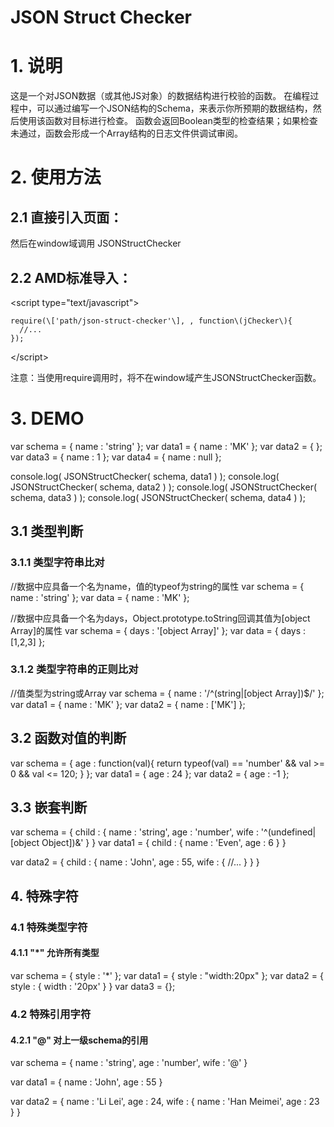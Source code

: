 JSON Struct Checker
================================
# 1. 说明
这是一个对JSON数据（或其他JS对象）的数据结构进行校验的函数。
在编程过程中，可以通过编写一个JSON结构的Schema，来表示你所预期的数据结构，然后使用该函数对目标进行检查。
函数会返回Boolean类型的检查结果；如果检查未通过，函数会形成一个Array结构的日志文件供调试审阅。

# 2. 使用方法
## 2.1 直接引入页面：
  <script type="text/javascript" src="js/json-struct-checker.js"></script>
然后在window域调用 JSONStructChecker 
  
## 2.2 AMD标准导入：
  \<script type="text/javascript"\>
    
    require(\['path/json-struct-checker'\], , function\(jChecker\){
      //...
    });

  \</script\>

注意：当使用require调用时，将不在window域产生JSONStructChecker函数。

# 3. DEMO
var schema = { name : 'string' };
var data1 = { name : 'MK' };
var data2 = { };
var data3 = { name : 1 };
var data4 = { name : null };

console.log( JSONStructChecker( schema, data1 ) );
console.log( JSONStructChecker( schema, data2 ) );
console.log( JSONStructChecker( schema, data3 ) );
console.log( JSONStructChecker( schema, data4 ) );


## 3.1 类型判断
### 3.1.1 类型字符串比对
//数据中应具备一个名为name，值的typeof为string的属性
var schema = { name : 'string' };
var data = { name : 'MK' };

//数据中应具备一个名为days，Object.prototype.toString回调其值为[object Array]的属性
var schema = { days : '[object Array]' };
var data = { days : [1,2,3] };

### 3.1.2 类型字符串的正则比对
//值类型为string或Array
var schema = { name : '/^(string|\[object Array\])$/' };
var data1 = { name : 'MK' };
var data2 = { name : ['MK'] };

## 3.2 函数对值的判断
var schema = { age : function(val){ return typeof(val) == 'number' && val \>= 0 && val \<= 120; } };
var data1 = { age : 24 };
var data2 = { age : -1 };

## 3.3 嵌套判断
var schema = {
  child : {
    name : 'string',
    age : 'number',
    wife : '^(undefined|[object Object])&'
  }
}
var data1 = {
  child : {
    name : 'Even',
    age : 6
  }
}

var data2 = {
  child : {
    name : 'John',
    age : 55,
    wife : {
      //...
    }
  }
}

## 4. 特殊字符
### 4.1 特殊类型字符
#### 4.1.1 "*" 允许所有类型
var schema = { style : '*' };
var data1 = { style : "width:20px" };
var data2 = { style : { width : '20px' } }
var data3 = {};
### 4.2 特殊引用字符
#### 4.2.1 "@" 对上一级schema的引用

var schema = {
  name : 'string',
  age : 'number',
  wife : '@'
}

var data1 = {
  name : 'John',
  age : 55
}

var data2 = {
  name : 'Li Lei',
  age : 24,
  wife : {
    name : 'Han Meimei',
    age : 23
  }
}



